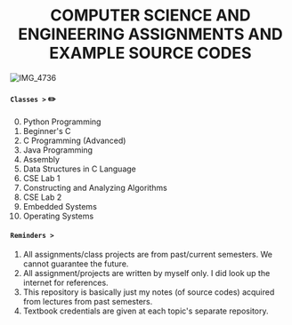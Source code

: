 ### <h1 align="center"> COMPUTER SCIENCE AND ENGINEERING ASSIGNMENTS AND EXAMPLE SOURCE CODES

![IMG_4736](https://user-images.githubusercontent.com/73013239/105243549-8d6d7800-5bb2-11eb-998b-fa87ab2c30cc.GIF)


#### **`Classes >`** :pencil2:

 0. Python Programming
 1. Beginner's C
 2. C Programming (Advanced)
 3. Java Programming
 4. Assembly
 5. Data Structures in C Language
 6. CSE Lab 1
 7. Constructing and Analyzing Algorithms
 8. CSE Lab 2
 9. Embedded Systems
 10. Operating Systems
 
#### **`Reminders >`**

 1. All assignments/class projects are from past/current semesters. We cannot guarantee the future.
 2. All assignment/projects are written by myself only. I did look up the internet for references.
 3. This repository is basically just my notes (of source codes) acquired from lectures from past semesters.
 4. Textbook credentials are given at each topic's separate repository.

